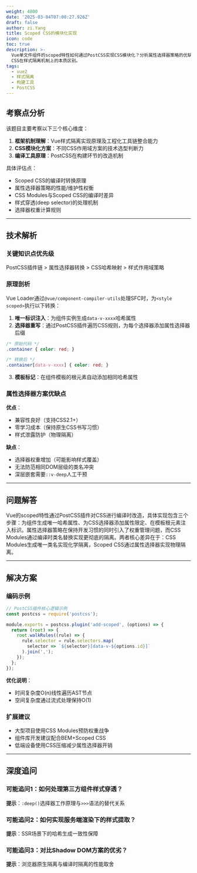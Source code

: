 ```yaml
---
weight: 4800
date: '2025-03-04T07:00:27.926Z'
draft: false
author: zi.Yang
title: Scoped CSS的模块化实现
icon: code
toc: true
description: >-
  Vue单文件组件的scoped特性如何通过PostCSS实现CSS模块化？分析属性选择器策略的优缺点，并说明使用CSS Modules与scoped
  CSS在样式隔离机制上的本质区别。
tags:
  - vue2
  - 样式隔离
  - 构建工具
  - PostCSS
---
```




## 考察点分析

该题目主要考察以下三个核心维度：

1. **框架机制理解**：Vue样式隔离实现原理及工程化工具链整合能力
2. **CSS模块化方案**：不同CSS作用域方案的技术选型判断力
3. **编译工具原理**：PostCSS在构建环节的改造机制

具体评估点：

- Scoped CSS的编译时转换原理
- 属性选择器策略的性能/维护性权衡
- CSS Modules与Scoped CSS的编译时差异
- 样式穿透(deep selector)的处理机制
- 选择器权重计算规则

---

## 技术解析

### 关键知识点优先级

PostCSS插件链 > 属性选择器转换 > CSS哈希映射 > 样式作用域策略

### 原理剖析

Vue Loader通过`@vue/component-compiler-utils`处理SFC时，为`<style scoped>`执行以下转换：

1. **唯一标识注入**：为组件实例生成`data-v-xxxx`哈希属性
2. **选择器重写**：通过PostCSS插件遍历CSS规则，为每个选择器添加属性选择器后缀

```css
/* 原始代码 */
.container { color: red; }

/* 转换后 */
.container[data-v-xxxx] { color: red; }
```

3. **模板标记**：在组件模板的根元素自动添加相同哈希属性

### 属性选择器方案优缺点

**优点**：

- 兼容性良好（支持CSS2.1+）
- 零学习成本（保持原生CSS书写习惯）
- 样式泄露防护（物理隔离）

**缺点**：

- 选择器权重增加（可能影响样式覆盖）
- 无法防范相同DOM层级的类名冲突
- 深层嵌套需要`::v-deep`人工干预

---

## 问题解答

Vue的scoped特性通过PostCSS插件对CSS进行编译时改造，具体实现包含三个步骤：为组件生成唯一哈希属性、为CSS选择器添加属性限定、在模板根元素注入标识。属性选择器策略在保持开发习惯的同时引入了权重管理问题，而CSS Modules通过编译时类名替换实现更彻底的隔离。两者核心差异在于：CSS Modules生成唯一类名实现化学隔离，Scoped CSS通过属性选择器实现物理隔离。

---

## 解决方案

### 编码示例

```javascript
// PostCSS插件核心逻辑示例
const postcss = require('postcss');

module.exports = postcss.plugin('add-scoped', (options) => {
  return (root) => {
    root.walkRules((rule) => {
      rule.selector = rule.selectors.map(
        selector => `${selector}[data-v-${options.id}]`
      ).join(',');
    });
  };
});
```

**优化说明**：

- 时间复杂度O(n)线性遍历AST节点
- 空间复杂度通过流式处理保持O(1)

### 扩展建议

- 大型项目使用CSS Modules预防权重战争
- 组件库开发建议配合BEM+Scoped CSS
- 低端设备使用CSS压缩减少属性选择器开销

---

## 深度追问

### 可能追问1：如何处理第三方组件样式穿透？

**提示**：`:deep()`选择器工作原理与`>>>`语法的替代关系

### 可能追问2：如何实现服务端渲染下的样式提取？

**提示**：SSR场景下的哈希生成一致性保障

### 可能追问3：对比Shadow DOM方案的优劣？

**提示**：浏览器原生隔离与编译时隔离的性能取舍
